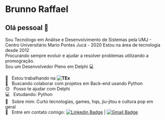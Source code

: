 # Brunno Raffael

## Olá pessoal 👋
Sou Tecnólogo em Análise e Desenvolvimento de Sistemas pela UMJ - Centro Universitário Mario Pontes Jucá - 2020
Estou na área de tecnologia desde 2012 <br/>
Procurando sempre evoluir e ajudar a resolver problemas utilizando a promogração. <br/>
Sou um Desenvolvedor Pleno em Delphi :computer:

 :rocket:  &nbsp; Estou trabalhando na **![TEx](https://www.textecnologia.com.br/)**
 <br/> :purple_heart: &nbsp; Buscando colaborar com projetos em Back-end usando Python
 <br/> :blush: &nbsp; Posso te ajudar com Delphi 
 <br/> :computer: &nbsp; Estudando: Python
 <br/> 💬  &nbsp; Sobre mim: Curto tecnologias, games, hqs, jiu-jitsu e cultura pop em geral
 <br/> :email: &nbsp; Entre em contato comigo: [![Linkedin Badge](https://img.shields.io/badge/-BrunnoRaffael-blue?style=flat-square&logo=Linkedin&logoColor=white&link=https://www.linkedin.com/in/brunno-raffael-53ba2ba9/)](https://www.linkedin.com/in/brunno-raffael-53ba2ba9/) 
| 
[![Gmail Badge](https://img.shields.io/badge/-brunno.lemos0gmail.com-c14438?style=flat-square&logo=Gmail&logoColor=white&link=mailto:brunno.lemos@gmail.com)](mailto:brunno.lemos0@gmail.com)
